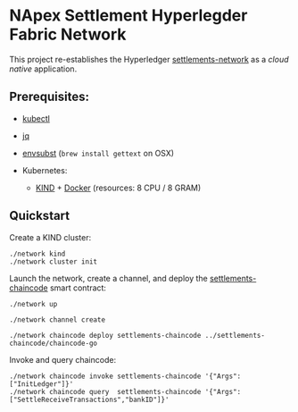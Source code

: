 # NApex Settlement Hyperlegder Fabric Network

This project re-establishes the Hyperledger [settlements-network](../settlements-network) as a _cloud native_ application.

## Prerequisites:

- [kubectl](https://kubernetes.io/docs/tasks/tools/)
- [jq](https://stedolan.github.io/jq/)
- [envsubst](https://www.gnu.org/software/gettext/manual/html_node/envsubst-Invocation.html) (`brew install gettext` on OSX)

- Kubernetes:
  - [KIND](https://kind.sigs.k8s.io/docs/user/quick-start/#installation) + [Docker](https://www.docker.com) (resources: 8 CPU / 8 GRAM)

## Quickstart

Create a KIND cluster:

```shell
./network kind
./network cluster init
```

Launch the network, create a channel, and deploy the [settlements-chaincode](../chaincode/) smart contract:

```shell
./network up

./network channel create

./network chaincode deploy settlements-chaincode ../settlements-chaincode/chaincode-go

```

Invoke and query chaincode:

```shell
./network chaincode invoke settlements-chaincode '{"Args":["InitLedger"]}'
./network chaincode query  settlements-chaincode '{"Args":["SettleReceiveTransactions","bankID"]}'
```
